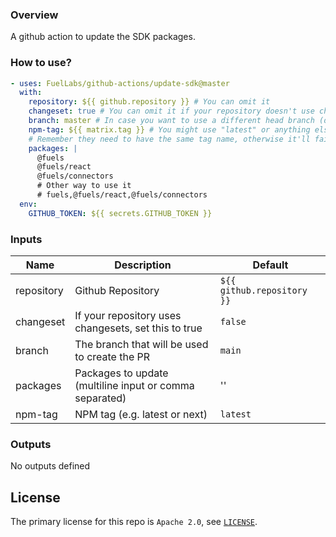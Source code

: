 ### Overview

A github action to update the SDK packages.

### How to use?

```yml
- uses: FuelLabs/github-actions/update-sdk@master
  with:
    repository: ${{ github.repository }} # You can omit it 
    changeset: true # You can omit it if your repository doesn't use changesets
    branch: master # In case you want to use a different head branch (default: main)
    npm-tag: ${{ matrix.tag }} # You might use "latest" or anything else, like a matrix strategy
    # Remember they need to have the same tag name, otherwise it'll fail
    packages: |
      @fuels
      @fuels/react
      @fuels/connectors
      # Other way to use it
      # fuels,@fuels/react,@fuels/connectors
  env:
    GITHUB_TOKEN: ${{ secrets.GITHUB_TOKEN }}
```

### Inputs

| Name         | Description                                                | Default                    |
| ------------ | ---------------------------------------------------------- | -------------------------- |
| repository   | Github Repository                                          | `${{ github.repository }}` |
| changeset    | If your repository uses changesets, set this to true       | `false`                    |
| branch       | The branch that will be used to create the PR              | `main`                     |
| packages     | Packages to update (multiline input or comma separated)    | ''                         |
| npm-tag      | NPM tag (e.g. latest or next)                              | `latest`                   |

### Outputs

No outputs defined

## License

The primary license for this repo is `Apache 2.0`, see [`LICENSE`](../LICENSE.md).
